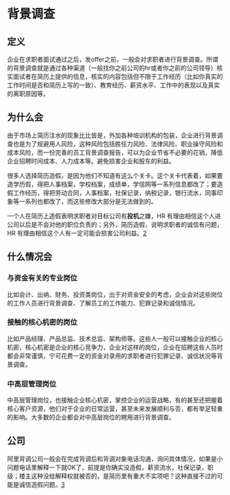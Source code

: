 # 背景调查

## 定义

企业在求职者面试通过之后，发offer之前，一般会对求职者进行背景调查。所谓的背景调查就是通过各种渠道（一般找你之前公司的hr或者你之前的公司领导）核实面试者在简历上提供的信息，核实的内容包括但不限于工作经历（比如你真实的工作时间是否和简历上写的一致）、教育经历、薪资水平、工作中的表现以及真实的离职原因等。

## 为什么会

由于市场上简历注水的现象比比皆是，外加各种培训机构的包装，企业进行背景调查也是为了规避用人风险，这种风险包括胜任力风险、法律风险、职业操守风险和成本风险，而一份完善的员工背景调查报告，可以为企业节省不必要的花销，降低企业招聘时间成本、人力成本等。避免损害企业和股东的利益。

很多人选择简历造假，是因为他们不知道有这么个关卡。这个关卡代表着，如果要造学历假，得把人事档案，学校档案，成绩单，学信网等一系列信息都改了；要造假工作经历，得把劳动合同，人事档案，社保记录，纳税记录，银行流水，同事印象等一系列也都改了，而这些修改大部分是无法做到的。

一个人在简历上造假表明求职者对目标公司有**投机**之嫌，HR 有理由相信这个人进公司以后是不会对他的职位负责的；另外，简历造假，说明求职者的诚信有问题，HR 有理由相信这个人有一定可能会损害公司利益。[2]

## 什么情况会

### 与资金有关的专业岗位

比如会计、出纳、财务、投资类岗位，出于对资金安全的考虑，企业会对这些岗位的工作人员进行背景调查、了解员工的工作能力、犯罪记录和诚信情况。

### 接触的核心机密的岗位

比如产品经理、产品总监、技术总监、架构师等。这些人一般可以接触企业的核心机密，核心机密是企业的核心竞争力，企业对这样的岗位，企业在招聘这些人员时都会非常谨慎，宁可花费一定的资金对录用的求职者进行犯罪记录、诚信状况等背景调查。

### 中高层管理岗位

中高层管理岗位，也接触企业核心机密，掌控企业的运营战略，有的甚至还把握着核心客户资源，他们对于企业的日常运营，甚至未来发展顺利与否，都有举足轻重的影响。大多数的企业都会对中高层岗位的聘用进行背景调查。

## 公司

阿里背调公司一般会在完成背调后和背调对象电话沟通，询问具体情况，如果是小问题电话里解释一下就OK了，前提是你确实没造假，薪资流水，社保记录，职级；楼主这种没给解释权就被否的，是简历里有重大不实项吧？这种直接不过的可能是诚信造假问题。[3]

[1]: http://dadaghp.com/index/index/article_detail/id/18.html
[2]: https://www.zhihu.com/collection/618263456
[3]: https://www.linkedin.com/pulse/%25E9%2598%25BF%25E9%2587%258C%25E5%25B7%25B4%25E5%25B7%25B4%25E8%2583%258C%25E6%2599%25AF%25E8%25B0%2583%25E6%259F%25A5%25E6%259C%2589%25E5%25A4%259A%25E4%25B8%25A5%25E8%25AF%259A%25E4%25BF%25A1%25E5%2587%25BA%25E9%2597%25AE%25E9%25A2%2598%25E5%258F%25AF%25E8%2583%25BD%25E4%25BC%259A%25E4%25B8%258A%25E9%25BB%2591%25E5%2590%258D%25E5%258D%2595-%25E4%25B8%2580%25E6%25A3%25AE-%25E9%2592%25B1/?trackingId=%2B71s%2BphBEX0aO%2BAyjYm9iw%3D%3D
